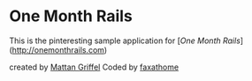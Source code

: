 # One Month Rails

This is the pinteresting sample application for [*One Month Rails*] (http://onemonthrails.com)

created by [Mattan Griffel](http://mattangriffel.com)
Coded by [faxathome](http://andresfajardo.co)

